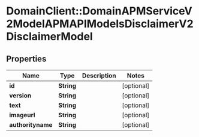 # DomainClient::DomainAPMServiceV2ModelAPMAPIModelsDisclaimerV2DisclaimerModel

## Properties
Name | Type | Description | Notes
------------ | ------------- | ------------- | -------------
**id** | **String** |  | [optional] 
**version** | **String** |  | [optional] 
**text** | **String** |  | [optional] 
**imageurl** | **String** |  | [optional] 
**authorityname** | **String** |  | [optional] 


